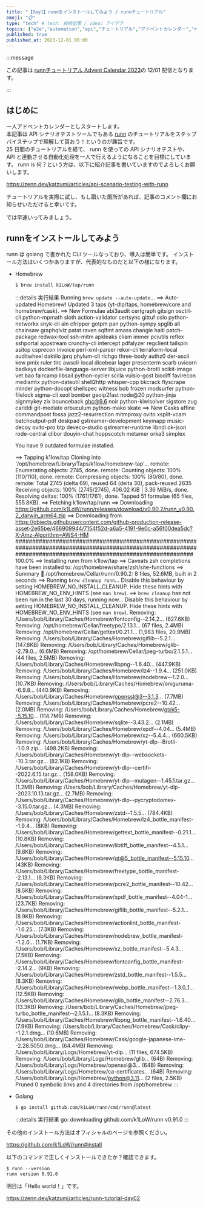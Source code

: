 ```yaml
---
title: "【Day1】runnをインストールしてみよう / runnチュートリアル"
emoji: "📋"
type: "tech" # tech: 技術記事 / idea: アイデア
topics: ["e2e","automation","api","チュートリアル","アドベントカレンダー","run"]
published: true
published_at: 2023-12-01 00:00
---
```


:::message

この記事は [runnチュートリアル Advent Calendar 2023](https://qiita.com/advent-calendar/2023/runn-tutorial)の 12/01 配信となります。

:::

## はじめに

一人アドベントカレンダーとしスタートします。  
本記事は API シナリオテストツールでもある [runn](https://github.com/k1LoW/runn) のチュートリアルをステップバイステップで理解して貰おう！というのが趣旨です。  
25 日間のチュートリアルを経て、 runn を使っての API シナリオテストや、 API と連動させる自動化処理を一人で行えるようになることを目標にしています。
runn is 何？という方は、以下に紹介記事を書いていますのでよろしくお願いします。

https://zenn.dev/katzumi/articles/api-scenario-testing-with-runn

チュートリアルを実際に試し、もし躓いた箇所があれば、記事のコメント欄にお知らせいただけると幸いです。

では早速いってみましょう。

## runnをインストールしてみよう

runn は golang で書かれた CLI ツールなっており、導入は簡単です。
インストール方法はいくつかありますが、代表的なものだと以下の様になります。


* Homebrew  
    ```bash
    $ brew install k1LoW/tap/runn
    ```

    :::details 実行結果
    Running `brew update --auto-update`...
    ==> Auto-updated Homebrew!
    Updated 3 taps (yt-dlp/taps, homebrew/core and homebrew/cask).
    ==> New Formulae
    abi3audit                   certgraph                   gitsign                     osctrl-cli                  python-mpmath               sloth
    action-validator            certsync                    gittuf                      oslo                        python-networkx             snyk-cli
    ain                         cfripper                    gotpm                       pan                         python-sympy                spglib
    ali                         chainsaw                    graphqlviz                  patat                       raven                       sqlfmt
    amass                       changie                     haiti                       patch-package               redwax-tool                 ssh-mitm
    apkleaks                    cliam                       immer                       pciutils                    reflex                      sshportal
    appstream                   crunchy-cli                 intercept                   pdfalyzer                   regclient                   tailspin
    asitop                      csprecon                    invoice                     perl-xml-parser             rekor-cli                   terraform-local
    auditwheel                  daktilo                     jprq                        phylum-cli                  richgo                      three-body
    authz0                      der-ascii                   kew                         pmix                        ruler                       tlrc
    awscli-local                dicebear                    lager                       presenterm                  scarb                       uvicorn
    badkeys                     dockerfile-language-server  libjuice                    python-brotli               scikit-image                vet
    bao                         faircamp                    libsail                     python-cycler               scilla                      vulsio-gost
    biodiff                     favirecon                   mediamtx                    python-dateutil             shell2http                  whisper-cpp
    bkcrack                     flyscrape                   minder                      python-docopt               shellspec                   witness
    bob                         frozen                      modsurfer                   python-filelock             sigma-cli                   xeol
    bomber                      geoip2fast                  node@20                     python-jinja                signmykey                   zix
    bounceback                  ghc@9.6                     noir                        python-kiwisolver           sigstore                    zug
    cariddi                     git-mediate                 orbuculum                   python-mako                 skate
    ==> New Casks
    affine                  commandpost             fossa                   jazz2-resurrection      mitmproxy               ovito                   xsplit-vcam
    batchoutput-pdf         deskpad                 gstreamer-development   keymapp                 music-decoy             ovito-pro
    btp                     deveco-studio           gstreamer-runtime       libndi                  ok-json                 rode-central
    clibor                  douyin-chat             hoppscotch              metamer                 orka3                   simplex

    You have 9 outdated formulae installed.

    ==> Tapping k1low/tap
    Cloning into '/opt/homebrew/Library/Taps/k1low/homebrew-tap'...
    remote: Enumerating objects: 2745, done.
    remote: Counting objects: 100% (110/110), done.
    remote: Compressing objects: 100% (80/80), done.
    remote: Total 2745 (delta 69), reused 64 (delta 30), pack-reused 2635
    Receiving objects: 100% (2745/2745), 406.02 KiB | 3.36 MiB/s, done.
    Resolving deltas: 100% (1761/1761), done.
    Tapped 51 formulae (65 files, 555.8KB).
    ==> Fetching k1low/tap/runn
    ==> Downloading https://github.com/k1LoW/runn/releases/download/v0.90.2/runn_v0.90.2_darwin_arm64.zip
    ==> Downloading from https://objects.githubusercontent.com/github-production-release-asset-2e65be/466909944/7154f52d-a6a5-4191-9e0c-a56f00dea5dc?X-Amz-Algorithm=AWS4-HM
    ################################################################################################################################################################# 100.0%
    ==> Installing runn from k1low/tap
    ==> Caveats
    zsh completions have been installed to:
    /opt/homebrew/share/zsh/site-functions
    ==> Summary
    🍺  /opt/homebrew/Cellar/runn/0.90.2: 8 files, 52.6MB, built in 2 seconds
    ==> Running `brew cleanup runn`...
    Disable this behaviour by setting HOMEBREW_NO_INSTALL_CLEANUP.
    Hide these hints with HOMEBREW_NO_ENV_HINTS (see `man brew`).
    ==> `brew cleanup` has not been run in the last 30 days, running now...
    Disable this behaviour by setting HOMEBREW_NO_INSTALL_CLEANUP.
    Hide these hints with HOMEBREW_NO_ENV_HINTS (see `man brew`).
    Removing: /Users/bob/Library/Caches/Homebrew/fontconfig--2.14.2... (627.6KB)
    Removing: /opt/homebrew/Cellar/freetype/2.13.1... (67 files, 2.4MB)
    Removing: /opt/homebrew/Cellar/gettext/0.21.1... (1,983 files, 20.9MB)
    Removing: /Users/bob/Library/Caches/Homebrew/giflib--5.2.1... (147.8KB)
    Removing: /Users/bob/Library/Caches/Homebrew/glib--2.78.0... (6.6MB)
    Removing: /opt/homebrew/Cellar/jpeg-turbo/2.1.5.1... (44 files, 2.5MB)
    Removing: /Users/bob/Library/Caches/Homebrew/libpng--1.6.40... (447.9KB)
    Removing: /Users/bob/Library/Caches/Homebrew/lz4--1.9.4... (251.0KB)
    Removing: /Users/bob/Library/Caches/Homebrew/nodebrew--1.2.0... (10.7KB)
    Removing: /Users/bob/Library/Caches/Homebrew/oniguruma--6.9.8... (440.9KB)
    Removing: /Users/bob/Library/Caches/Homebrew/openssl@3--3.1.3... (7.7MB)
    Removing: /Users/bob/Library/Caches/Homebrew/pcre2--10.42... (2.0MB)
    Removing: /Users/bob/Library/Caches/Homebrew/qt@5--5.15.10... (114.7MB)
    Removing: /Users/bob/Library/Caches/Homebrew/sqlite--3.43.2... (2.1MB)
    Removing: /Users/bob/Library/Caches/Homebrew/xpdf--4.04... (5.4MB)
    Removing: /Users/bob/Library/Caches/Homebrew/xz--5.4.4... (660.5KB)
    Removing: /Users/bob/Library/Caches/Homebrew/yt-dlp--Brotli--1.0.9.zip... (498.2KB)
    Removing: /Users/bob/Library/Caches/Homebrew/yt-dlp--websockets--10.3.tar.gz... (82.1KB)
    Removing: /Users/bob/Library/Caches/Homebrew/yt-dlp--certifi--2022.6.15.tar.gz... (158.0KB)
    Removing: /Users/bob/Library/Caches/Homebrew/yt-dlp--mutagen--1.45.1.tar.gz... (1.2MB)
    Removing: /Users/bob/Library/Caches/Homebrew/yt-dlp--2023.10.13.tar.gz... (2.7MB)
    Removing: /Users/bob/Library/Caches/Homebrew/yt-dlp--pycryptodomex--3.15.0.tar.gz... (4.3MB)
    Removing: /Users/bob/Library/Caches/Homebrew/zstd--1.5.5... (784.4KB)
    Removing: /Users/bob/Library/Caches/Homebrew/lz4_bottle_manifest--1.9.4... (8KB)
    Removing: /Users/bob/Library/Caches/Homebrew/gettext_bottle_manifest--0.21.1... (10.8KB)
    Removing: /Users/bob/Library/Caches/Homebrew/libtiff_bottle_manifest--4.5.1... (9.8KB)
    Removing: /Users/bob/Library/Caches/Homebrew/qt@5_bottle_manifest--5.15.10... (43KB)
    Removing: /Users/bob/Library/Caches/Homebrew/freetype_bottle_manifest--2.13.1... (8.3KB)
    Removing: /Users/bob/Library/Caches/Homebrew/pcre2_bottle_manifest--10.42... (8.5KB)
    Removing: /Users/bob/Library/Caches/Homebrew/xpdf_bottle_manifest--4.04-1... (23.7KB)
    Removing: /Users/bob/Library/Caches/Homebrew/giflib_bottle_manifest--5.2.1... (8.9KB)
    Removing: /Users/bob/Library/Caches/Homebrew/actionlint_bottle_manifest--1.6.25... (7.3KB)
    Removing: /Users/bob/Library/Caches/Homebrew/nodebrew_bottle_manifest--1.2.0... (1.7KB)
    Removing: /Users/bob/Library/Caches/Homebrew/xz_bottle_manifest--5.4.3... (7.5KB)
    Removing: /Users/bob/Library/Caches/Homebrew/fontconfig_bottle_manifest--2.14.2... (9KB)
    Removing: /Users/bob/Library/Caches/Homebrew/zstd_bottle_manifest--1.5.5... (8.3KB)
    Removing: /Users/bob/Library/Caches/Homebrew/webp_bottle_manifest--1.3.0_1... (12.5KB)
    Removing: /Users/bob/Library/Caches/Homebrew/glib_bottle_manifest--2.76.3... (13.3KB)
    Removing: /Users/bob/Library/Caches/Homebrew/jpeg-turbo_bottle_manifest--2.1.5.1... (8.3KB)
    Removing: /Users/bob/Library/Caches/Homebrew/libpng_bottle_manifest--1.6.40... (7.9KB)
    Removing: /Users/bob/Library/Caches/Homebrew/Cask/clipy--1.2.1.dmg... (10.6MB)
    Removing: /Users/bob/Library/Caches/Homebrew/Cask/google-japanese-ime--2.28.5050.dmg... (64.4MB)
    Removing: /Users/bob/Library/Logs/Homebrew/yt-dlp... (11 files, 674.5KB)
    Removing: /Users/bob/Library/Logs/Homebrew/glib... (64B)
    Removing: /Users/bob/Library/Logs/Homebrew/openssl@3... (64B)
    Removing: /Users/bob/Library/Logs/Homebrew/ca-certificates... (64B)
    Removing: /Users/bob/Library/Logs/Homebrew/python@3.11... (2 files, 2.5KB)
    Pruned 0 symbolic links and 4 directories from /opt/homebrew
    :::
<!-- textlint-enable -->

* Golang  
    ```bash
    $ go install github.com/k1LoW/runn/cmd/runn@latest
    ```
    :::details 実行結果
    go: downloading github.com/k1LoW/runn v0.91.0
    :::

その他のインストール方法はオフィシャルのページを参照ください。

https://github.com/k1LoW/runn#install

以下のコマンドで正しくインストールできたか？確認できます。

```console
$ runn --version
runn version 0.91.0
```

明日は「Hello world！」です。

https://zenn.dev/katzumi/articles/runn-tutorial-day02
